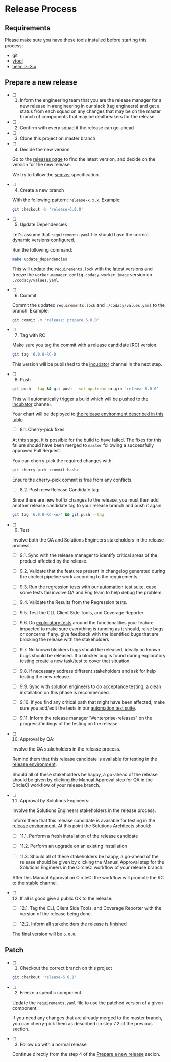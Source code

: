 # Release Process

## Requirements

Please make sure you have these tools installed before starting this process:

-   git
-   [ytool](https://github.com/codacy/ytool)
-   [helm >=3.x](https://helm.sh/docs/intro/install/)

## Prepare a new release

-   [ ] 1.  Inform the engineering team that you are the release manager for a new release in #engineering in our slack (tag engineers) and get a status from each squad on any changes that may be on the master branch of components that may be dealbreakers for the release

-   [ ] 2.  Confirm with every squad if the release can go-ahead

-   [ ] 3.  Clone this project on master branch

-   [ ] 4.  Decide the new version

    Go to the [releases page](https://github.com/codacy/chart/releases) to find the latest version, and decide on the version for the new release.

    We try to follow the [semver](https://semver.org/) specification.

-   [ ] 4.  Create a new branch

    With the following pattern: `release-x.x.x`. Example:

    ```bash
    git checkout -b 'release-6.0.0'
    ```

-   [ ] 5.  Update Dependencies

    Let's assume that `requirements.yaml` file should have the correct dynamic versions configured.

    Run the following command:

    ```bash
    make update_dependencies
    ```

    This will update the `requirements.lock` with the latest versions and freeze the `worker-manager.config.codacy.worker.image` version on `./codacy/values.yaml`.

-   [ ] 6.  Commit

    Commit the updated `requirements.lock` and `./codacy/values.yaml` to the branch. Example:

    ```bash
    git commit -m 'release: prepare 6.0.0'
    ```

-   [ ] 7.  Tag with RC

    Make sure you tag the commit with a release candidate \[RC]  version.

    ```bash
    git tag '6.0.0-RC-0'
    ```

    This version will be published to the [incubator](https://charts.codacy.com/incubator/api/charts) channel in the next step.

-   [ ] 8.  Push

    ```bash
    git push --tag && git push --set-upstream origin 'release-6.0.0'
    ```

    This will automatically trigger a build which will be pushed to the [incubator](https://charts.codacy.com/incubator/api/charts) channel.

    Your chart will be deployed to [the release environment described in this table](./README.md#development-installations)

    -   [ ] 8.1.  Cherry-pick fixes

    At this stage, it is possible for the build to have failed. The fixes for this failure should have been merged to `master` following a successfully approved Pull Request.

    You can cherry-pick the required changes with:

    ```bash
    git cherry-pick <commit-hash>
    ```

    Ensure the cherry-pick commit is free from any conflicts.

    -   [ ] 8.2.  Push new Release Candidate tag

    Since there are new hotfix changes to the release, you must then add another release candidate tag to your release branch and push it again.

    ```bash
    git tag '6.0.0-RC-<n>' && git push --tag
    ```

-   [ ] 9.  Test

    Involve both the QA and Solutions Engineers stakeholders in the release process.

    -   [ ] 9.1.  Sync with the release manager to identify critical areas of the product affected by the release.

    -   [ ] 9.2.  Validate that the features present in changelog generated during the circleci pipeline work according to the requirements.

    -   [ ] 9.3.  Run the regression tests with our [automation test suite](https://bitbucket.org/qamine/qa-automation-tests/src/master/docs/getting-started.md#markdown-header-run-the-tests), case some tests fail involve QA and Eng team to help debug the problem.

    -   [ ] 9.4.  Validate the Results from the Regression tests.
    
    -   [ ] 9.5.  Test the CLI, Client Side Tools, and Coverage Reporter

    -   [ ] 9.6.  Do [exploratory tests](https://handbook.dev.codacy.org/engineering/guidelines/quality/levels.html#exploratory-testing) around the functionalities your feature impacted to make sure everything is running as it should,  raise bugs or concerns if any. give feedback with the identified bugs that are blocking the release with the stakeholders

    -   [ ] 9.7.  No known blockers bugs should be released, ideally no known bugs should be released. If a blocker bug is found during exploratory testing create a new task/test to cover that situation.

    -   [ ] 9.8.  If necessary address different stakeholders and ask for help testing the new release.

    -   [ ] 9.9.  Sync with solution engineers to do acceptance testing, a clean installation on this phase is recommended.

    -   [ ] 9.10.  If you find any critical path that might have been affected, make sure you add/edit the tests in our [automation test suite](https://bitbucket.org/qamine/qa-automation-tests/).

    -   [ ] 9.11.  Inform the release manager "#enterprise-releases" on the progress/findings of the testing on the release.


-   [ ] 10.  Approval by QA:

    Involve the QA stakeholders in the release process.

    Remind them that this release candidate is available for testing in the [release environment](./README.md#Development).

    Should all of these stakeholders be happy, a go-ahead of the release should be given by clicking the Manual Approval step for QA in the CircleCI workflow of your release branch.

-   [ ] 11.  Approval by Solutions Engineers:

    Involve the Solutions Engineers stakeholders in the release process.

    Inform them that this release candidate is available for testing in the [release environment](./README.md#Development). At this point the Solutions Architects should:

    -   [ ] 11.1.  Perform a fresh installation of the release candidate
    
    -   [ ] 11.2.  Perform an upgrade on an existing installation

    -   [ ] 11.3.  Should all of these stakeholders be happy, a go-ahead of the release should be given by clicking the Manual Approval   step for the Solutions Engineers in the CircleCI workflow of your release branch.
    
    After this Manual Approval on CircleCI the workflow will promote the RC to the [stable](https://charts.codacy.com/stable/api/charts) channel.

-   [ ] 12.  If all is good give a public OK to the release:
    
    -   [ ] 12.1.  Tag the CLI, Client Side Tools, and Coverage Reporter with the version of the release being done.
    
    -   [ ] 12.2.  Inform all stakeholders the release is finished 
    
    The final version will be `6.0.0`.

## Patch

-   [ ] 1.  Checkout the correct branch on this project

    ```bash
    git checkout 'release-6.0.1'
    ```

-   [ ] 2.  Freeze a specific component

    Update the `requirements.yaml` file to use the patched version of a given component.

    If you need any changes that are already merged to the master branch, you can cherry-pick them as described on step 7.2 of the previous section.

-   [ ] 3.  Follow up with a normal release

    Continue directly from the step 4 of the [Prepare a new release](#prepare-a-new-release) secion.
